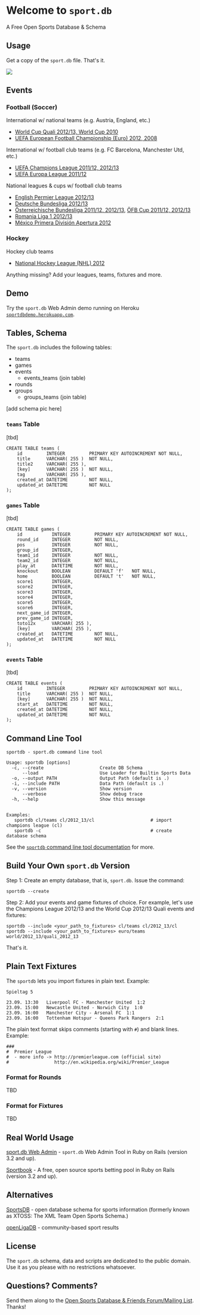 Welcome to `sport.db`
=====================

A Free Open Sports Database & Schema

## Usage

Get a copy of the `sport.db` file. That's it.

![](https://raw.github.com/geraldb/sport.db/master/i/sqlitestudio.png)

## Events

### Football (Soccer)

International w/ national teams (e.g. Austria, England, etc.)

* [World Cup Quali 2012/13, World Cup 2010](https://github.com/geraldb/sport.db/tree/master/world)
* [UEFA European Football Championship (Euro) 2012, 2008](https://github.com/geraldb/sport.db/tree/master/euro)

International w/ football club teams (e.g. FC Barcelona, Manchester Utd, etc.)

* [UEFA Champions League 2011/12, 2012/13](https://github.com/geraldb/sport.db/tree/master/cl)
* [UEFA Europa League 2011/12](https://github.com/geraldb/sport.db/tree/master/cl)

National leagues & cups w/ football club teams 

* [English Permier League 2012/13](https://github.com/geraldb/sport.db/tree/master/en)
* [Deutsche Bundesliga 2012/13](https://github.com/geraldb/sport.db/tree/master/de)
* [Österreichische Bundesliga 2011/12, 2012/13](https://github.com/geraldb/sport.db/tree/master/at), [ÖFB Cup 2011/12, 2012/13](https://github.com/geraldb/sport.db/tree/master/db/at)
* [Romania Liga 1 2012/13](https://github.com/geraldb/sport.db/tree/master/ro)
* [México Primera División Apertura 2012](https://github.com/geraldb/sport.db/tree/master/mx)

### Hockey

Hockey club teams

* [National Hockey League (NHL) 2012](https://github.com/geraldb/sport.db/tree/master/nhl)

Anything missing? Add your leagues, teams, fixtures and more.

## Demo

Try the `sport.db` Web Admin demo running
on Heroku [`sportdbdemo.herokuapp.com`](http://sportdbdemo.herokuapp.com).


## Tables, Schema

The `sport.db` includes the following tables:

* teams
* games
* events
  * events_teams (join table)
* rounds
* groups
  * groups_teams (join table)


[add schema pic here]


###  `teams` Table

[tbd]

    CREATE TABLE teams ( 
        id         INTEGER         PRIMARY KEY AUTOINCREMENT NOT NULL,
        title      VARCHAR( 255 )  NOT NULL,
        title2     VARCHAR( 255 ),
        [key]      VARCHAR( 255 )  NOT NULL,
        tag        VARCHAR( 255 ),
        created_at DATETIME        NOT NULL,
        updated_at DATETIME        NOT NULL 
    );


###  `games` Table

[tbd]

    CREATE TABLE games ( 
        id           INTEGER         PRIMARY KEY AUTOINCREMENT NOT NULL,
        round_id     INTEGER         NOT NULL,
        pos          INTEGER         NOT NULL,
        group_id     INTEGER,
        team1_id     INTEGER         NOT NULL,
        team2_id     INTEGER         NOT NULL,
        play_at      DATETIME        NOT NULL,
        knockout     BOOLEAN         DEFAULT 'f'   NOT NULL,
        home         BOOLEAN         DEFAULT 't'   NOT NULL,
        score1       INTEGER,
        score2       INTEGER,
        score3       INTEGER,
        score4       INTEGER,
        score5       INTEGER,
        score6       INTEGER,
        next_game_id INTEGER,
        prev_game_id INTEGER,
        toto12x      VARCHAR( 255 ),
        [key]        VARCHAR( 255 ),
        created_at   DATETIME        NOT NULL,
        updated_at   DATETIME        NOT NULL 
    );


###  `events` Table

[tbd]

    CREATE TABLE events ( 
        id         INTEGER         PRIMARY KEY AUTOINCREMENT NOT NULL,
        title      VARCHAR( 255 )  NOT NULL,
        [key]      VARCHAR( 255 )  NOT NULL,
        start_at   DATETIME        NOT NULL,
        created_at DATETIME        NOT NULL,
        updated_at DATETIME        NOT NULL 
    );




## Command Line Tool


    sportdb - sport.db command line tool
    
    Usage: sportdb [options]
      -c, --create                     Create DB Schema
          --load                       Use Loader for Builtin Sports Data
      -o, --output PATH                Output Path (default is .)
      -i, --include PATH               Data Path (default is .)
      -v, --version                    Show version
          --verbose                    Show debug trace
      -h, --help                       Show this message
    
    
    Examples:
       sportdb cl/teams cl/2012_13/cl                     # import champions league (cl)
       sportdb -c                                         # create database schema


See the [`sportdb` command line tool documentation](https://github.com/geraldb/sport.db.ruby) for more.


## Build Your Own `sport.db` Version

Step 1:  Create an empty database, that is, `sport.db`. Issue the command:

    sportdb --create

Step 2:  Add your events and game fixtures of choice. For example,
let's use the Champions League 2012/13 and the World Cup 2012/13 Quali events and fixtures:

    sportdb --include <your_path_to_fixtures> cl/teams cl/2012_13/cl
    sportdb --include <your_path_to_fixtures> euro/teams world/2012_13/quali_2012_13

That's it.


## Plain Text Fixtures

The `sportdb` lets you import fixtures in plain text. Example:

```
Spieltag 5

23.09. 13:30   Liverpool FC - Manchester United  1:2
23.09. 15:00   Newcastle United - Norwich City  1:0
23.09. 16:00   Manchester City - Arsenal FC  1:1
23.09. 16:00   Tottenham Hotspur - Queens Park Rangers  2:1
```

The plain text format skips comments (starting with `#`) and blank lines. Example:

```
###
#  Premier League
#  - more info -> http://premierleague.com (official site)
#                 http://en.wikipedia.org/wiki/Premier_League
```

### Format for Rounds

TBD

### Format for Fixtures

TBD


## Real World Usage

[sport.db Web Admin](https://github.com/geraldb/sport.db.admin) - `sport.db` Web Admin Tool in Ruby on Rails (version 3.2 and up).

[Sportbook](http://geraldb.github.com/sportbook) - A free, open source sports betting pool
in Ruby on Rails (version 3.2 and up). 


## Alternatives

[SportsDB](http://www.sportsdb.org)  - open database schema for sports information (formerly known as XTOSS: The XML Team Open Sports Schema.)

[openLigaDB](http://www.openligadb.de) -  community-based sport results


## License

The `sport.db` schema, data and scripts are dedicated to the public domain.
Use it as you please with no restrictions whatsoever.

## Questions? Comments?

Send them along to the [Open Sports Database & Friends Forum/Mailing List](http://groups.google.com/group/opensport). Thanks!